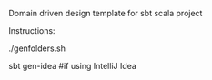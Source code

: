 Domain driven design template for sbt scala project

Instructions:

./genfolders.sh

sbt gen-idea #if using IntelliJ Idea
